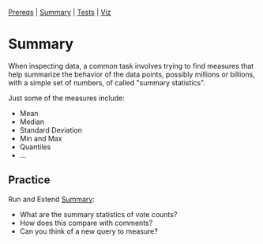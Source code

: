 [Prereqs](https://github.com/REU-SOS/Stats/blob/master/Prereqs.md#prereqs) | [Summary](https://github.com/REU-SOS/Stats/blob/master/Summary.md#summary) | [Tests](https://github.com/REU-SOS/Stats/blob/master/Tests.md#tests) | [Viz](https://github.com/REU-SOS/Stats/blob/master/Viz.md#viz)

# Summary

When inspecting data, a common task involves trying to find measures that help summarize the behavior of the data points, possibly millions or billions, with a simple set of numbers, of called "summary statistics".

Just some of the measures include:

* Mean
* Median
* Standard Deviation
* Min and Max
* Quantiles
* ...

## Practice

Run and Extend [Summary](https://github.com/REU-SOS/Stats/blob/master/src/summary.R):

* What are the summary statistics of vote counts?
* How does this compare with comments?
* Can you think of a new query to measure?

